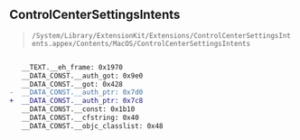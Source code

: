 ## ControlCenterSettingsIntents

> `/System/Library/ExtensionKit/Extensions/ControlCenterSettingsIntents.appex/Contents/MacOS/ControlCenterSettingsIntents`

```diff

   __TEXT.__eh_frame: 0x1970
   __DATA_CONST.__auth_got: 0x9e0
   __DATA_CONST.__got: 0x428
-  __DATA_CONST.__auth_ptr: 0x7d0
+  __DATA_CONST.__auth_ptr: 0x7c8
   __DATA_CONST.__const: 0x1b10
   __DATA_CONST.__cfstring: 0x40
   __DATA_CONST.__objc_classlist: 0x48

```
